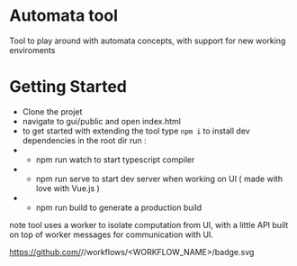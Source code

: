 # Automata tool
Tool to play around with automata concepts, with support for new working  enviroments

# Getting Started 
- Clone the projet
- navigate to gui/public and open index.html
- to get started with extending the tool type ```npm i``` to install dev dependencies in the root dir run : 
- - npm run watch to start typescript compiler
- - npm run serve to start dev server when working on UI ( made with love with Vue.js )
- - npm run build to generate a production build

note tool uses a worker to isolate computation from UI, with a little  API built on top of worker messages for communication with UI.

https://github.com/<OWNER>/<REPOSITORY>/workflows/<WORKFLOW_NAME>/badge.svg
